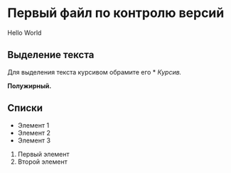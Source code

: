 # Первый файл по контролю версий 
Hello World

## Выделение текста

Для выделения текста курсивом  обрамите его * *Курсив.*

**Полужирный.**

## Списки

* Элемент 1
* Элемент 2 
* Элемент 3

1. Первый элемент
2. Второй элемент